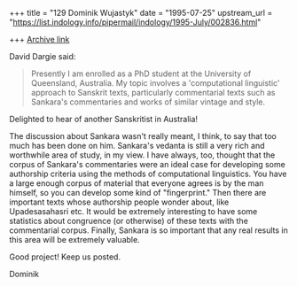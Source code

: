 +++
title = "129 Dominik Wujastyk"
date = "1995-07-25"
upstream_url = "https://list.indology.info/pipermail/indology/1995-July/002836.html"

+++
[Archive link](https://list.indology.info/pipermail/indology/1995-July/002836.html)

David Dargie said:
> 
> Presently I am enrolled as a PhD student at the University of Queensland,
> Australia. My topic involves a 'computational linguistic' approach to
> Sanskrit texts, particularly commentarial texts such as Sankara's
> commentaries and works of similar vintage and style.
>
Delighted to hear of another Sanskritist in Australia!

The discussion about Sankara wasn't really meant, I think, to say that
too much has been done on him.  Sankara's vedanta is still a very rich
and worthwhile area of study, in my view.  I have always, too, thought
that the corpus of Sankara's commentaries were an ideal case for
developing some authorship criteria using the methods of computational
linguistics.  You have a large enough corpus of material that everyone
agrees is by the man himself, so you can develop some kind of
"fingerprint."  Then there are important texts whose authorship people
wonder about, like Upadesasahasri etc.  It would be extremely
interesting to have some statistics about congruence (or otherwise) of
these texts with the commentarial corpus.  Finally, Sankara is so
important that any real results in this area will be extremely valuable.

Good project!  Keep us posted.

Dominik






